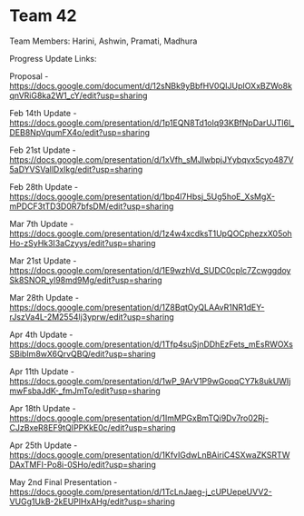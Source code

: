 # Team 42
Team Members: Harini, Ashwin, Pramati, Madhura   

Progress Update Links:

Proposal - https://docs.google.com/document/d/12sNBk9yBbfHV0QIJUpIOXxBZWo8kqnVRiG8ka2W1_cY/edit?usp=sharing    

Feb 14th Update - https://docs.google.com/presentation/d/1p1EQN8Td1olq93KBfNpDarUJTl6l_DEB8NpVqumFX4o/edit?usp=sharing   

Feb 21st Update - https://docs.google.com/presentation/d/1xVfh_sMJIwbpjJYybqvx5cyo487V5aDYVSVallDxIkg/edit?usp=sharing

Feb 28th Update - https://docs.google.com/presentation/d/1bp4l7Hbsj_5Ug5hoE_XsMgX-mPDCF3tTD3D0R7bfsDM/edit?usp=sharing

Mar 7th Update - https://docs.google.com/presentation/d/1z4w4xcdksT1UpQOCphezxX05ohHo-zSyHk3I3aCzyys/edit?usp=sharing

Mar 21st Update - https://docs.google.com/presentation/d/1E9wzhVd_SUDC0cplc7ZcwggdoySk8SNOR_yl98md9Mg/edit?usp=sharing

Mar 28th Update - https://docs.google.com/presentation/d/1Z8BqtOyQLAAvR1NR1dEY-rJszVa4L-2M2554lj3yprw/edit?usp=sharing

Apr 4th Update - https://docs.google.com/presentation/d/1Tfp4suSjnDDhEzFets_mEsRWOXsSBibIm8wX6QrvQBQ/edit?usp=sharing

Apr 11th Update - https://docs.google.com/presentation/d/1wP_9ArV1P9wGopqCY7k8ukUWIjmwFsbaJdK-_fmJmTo/edit?usp=sharing

Apr 18th Update - https://docs.google.com/presentation/d/1ImMPGxBmTQi9Dv7ro02Rj-CJzBxeR8EF9tQIPPKkE0c/edit?usp=sharing

Apr 25th Update - https://docs.google.com/presentation/d/1KfvIGdwLnBAiriC4SXwaZKSRTWDAxTMFI-Po8i-0SHo/edit?usp=sharing

May 2nd Final Presentation - https://docs.google.com/presentation/d/1TcLnJaeg-j_cUPUepeUVV2-VUGg1UkB-2kEUPlHxAHg/edit?usp=sharing

